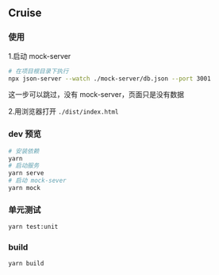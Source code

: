 ## Cruise

### 使用

1.启动 mock-server

```bash
# 在项目根目录下执行
npx json-server --watch ./mock-server/db.json --port 3001
```

这一步可以跳过，没有 mock-server，页面只是没有数据

2.用浏览器打开 `./dist/index.html`

### dev 预览

```bash
# 安装依赖
yarn
# 启动服务
yarn serve
# 启动 mock-sever
yarn mock
```

### 单元测试

```bash
yarn test:unit
```

### build

```bash
yarn build
```
